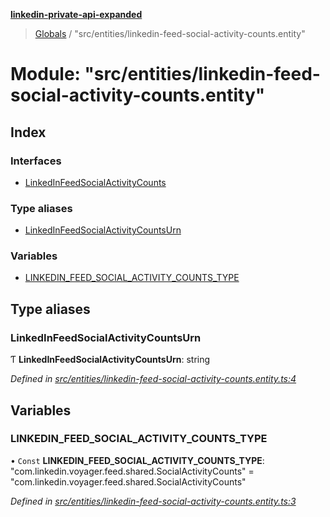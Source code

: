**[linkedin-private-api-expanded](../README.md)**

> [Globals](../globals.md) / "src/entities/linkedin-feed-social-activity-counts.entity"

# Module: "src/entities/linkedin-feed-social-activity-counts.entity"

## Index

### Interfaces

* [LinkedInFeedSocialActivityCounts](../interfaces/_src_entities_linkedin_feed_social_activity_counts_entity_.linkedinfeedsocialactivitycounts.md)

### Type aliases

* [LinkedInFeedSocialActivityCountsUrn](_src_entities_linkedin_feed_social_activity_counts_entity_.md#linkedinfeedsocialactivitycountsurn)

### Variables

* [LINKEDIN\_FEED\_SOCIAL\_ACTIVITY\_COUNTS\_TYPE](_src_entities_linkedin_feed_social_activity_counts_entity_.md#linkedin_feed_social_activity_counts_type)

## Type aliases

### LinkedInFeedSocialActivityCountsUrn

Ƭ  **LinkedInFeedSocialActivityCountsUrn**: string

*Defined in [src/entities/linkedin-feed-social-activity-counts.entity.ts:4](https://github.com/khanhtranngoccva/linkedin-private-api/blob/17c022a/src/entities/linkedin-feed-social-activity-counts.entity.ts#L4)*

## Variables

### LINKEDIN\_FEED\_SOCIAL\_ACTIVITY\_COUNTS\_TYPE

• `Const` **LINKEDIN\_FEED\_SOCIAL\_ACTIVITY\_COUNTS\_TYPE**: \"com.linkedin.voyager.feed.shared.SocialActivityCounts\" = "com.linkedin.voyager.feed.shared.SocialActivityCounts"

*Defined in [src/entities/linkedin-feed-social-activity-counts.entity.ts:3](https://github.com/khanhtranngoccva/linkedin-private-api/blob/17c022a/src/entities/linkedin-feed-social-activity-counts.entity.ts#L3)*
